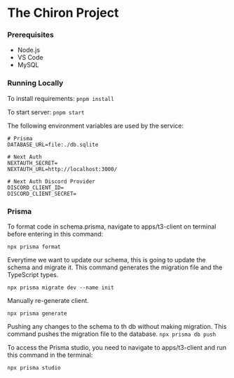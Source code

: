 # The Chiron Project

### Prerequisites

* Node.js 
* VS Code 
* MySQL 


### Running Locally

To install requirements:
```pnpm install``` 

To start server:
```pnpm start``` 

The following environment variables are used by the service:

```
# Prisma
DATABASE_URL=file:./db.sqlite

# Next Auth
NEXTAUTH_SECRET=
NEXTAUTH_URL=http://localhost:3000/

# Next Auth Discord Provider
DISCORD_CLIENT_ID=
DISCORD_CLIENT_SECRET=
```

### Prisma 

To format code in schema.prisma, navigate to apps/t3-client on terminal before entering in this command:

```npx prisma format``` 


Everytime we want to update our schema, this is going to update the schema and migrate it. This command generates the migration file and the TypeScript types.

```npx prisma migrate dev --name init```

Manually re-generate client.

```npx prisma generate```

Pushing any changes to the schema to th db without making migration. This command pushes the migration file to the database.
```npx prisma db push```

To access the Prisma studio, you need to navigate to apps/t3-client and run this command in the terminal:

```npx prisma studio```

